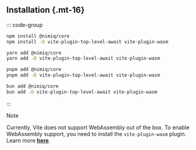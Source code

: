 ## Installation {.mt-16}

::: code-group

```bash [npm]
npm install @nimiq/core
npm install -D vite-plugin-top-level-await vite-plugin-wasm
```

```bash [yarn]
yarn add @nimiq/core
yarn add -D vite-plugin-top-level-await vite-plugin-wasm
```

```bash [pnpm]
pnpm add @nimiq/core
pnpm add -D vite-plugin-top-level-await vite-plugin-wasm
```

```bash [bun]
bun add @nimiq/core
bun add -D vite-plugin-top-level-await vite-plugin-wasm
```

:::

> [!NOTE]
> Currently, Vite does not support WebAssembly out of the box. To enable WebAssembly support, you need to install the `vite-plugin-wasm` plugin. Learn more <b>[here](https://vitejs.dev/guide/features#webassembly)</b>.
